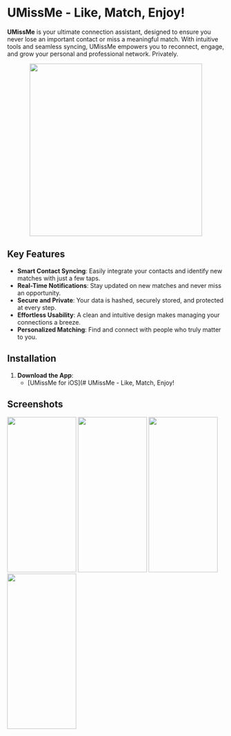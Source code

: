 # UMissMe - Like, Match, Enjoy!

**UMissMe** is your ultimate connection assistant, designed to ensure you never lose an important contact or miss a meaningful match. With intuitive tools and seamless syncing, UMissMe empowers you to reconnect, engage, and grow your personal and professional network. Privately.

<div align="center">
  <img src="https://github.com/user-attachments/assets/9a02357f-151d-41bf-9866-5bcd71652c6f" width="400" height="400">
</div>


## Key Features

- **Smart Contact Syncing**: Easily integrate your contacts and identify new matches with just a few taps.
- **Real-Time Notifications**: Stay updated on new matches and never miss an opportunity.
- **Secure and Private**: Your data is hashed, securely stored, and protected at every step.
- **Effortless Usability**: A clean and intuitive design makes managing your connections a breeze.
- **Personalized Matching**: Find and connect with people who truly matter to you.

## Installation

1. **Download the App**:
   - [UMissMe for iOS](# UMissMe - Like, Match, Enjoy!

## Screenshots

<img src= "https://github.com/user-attachments/assets/1a417330-96c6-478e-8956-81ae07b36d7f" width="160" height="360"> <img src= "https://github.com/user-attachments/assets/cd268b00-2acf-40bf-8c8f-549c0d63ed23" width="160" height="360">
<img src= "https://github.com/user-attachments/assets/50628de0-fa34-4bff-8c9c-92816e89f128" width="160" height="360"> <img src= "https://github.com/user-attachments/assets/303c63e5-4cbc-47c7-8d1d-9ea2605df15f" width="160" height="360">

